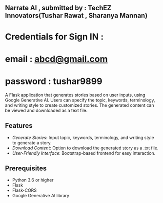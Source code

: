 ## Narrate AI , submitted by : TechEZ Innovators(Tushar Rawat , Sharanya Mannan)
# Credentials for Sign IN : 
# email : abcd@gmail.com
# password : tushar9899

A Flask application that generates stories based on user inputs, using Google Generative AI. Users can specify the topic, keywords, terminology, and writing style to create customized stories. The generated content can be viewed and downloaded as a text file.

## Features

- *Generate Stories*: Input topic, keywords, terminology, and writing style to generate a story.
- *Download Content*: Option to download the generated story as a .txt file.
- *User-Friendly Interface*: Bootstrap-based frontend for easy interaction.

## Prerequisites

- Python 3.6 or higher
- Flask
- Flask-CORS
- Google Generative AI library


